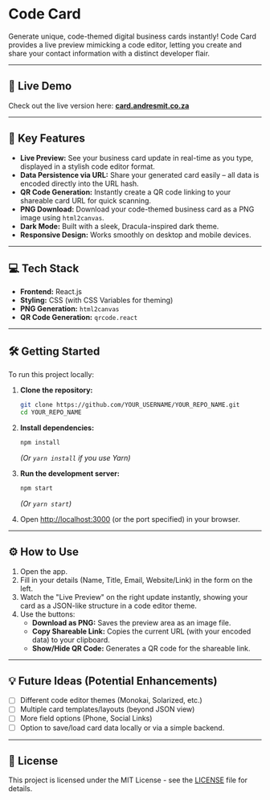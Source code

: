 # Code Card

Generate unique, code-themed digital business cards instantly! Code Card provides a live preview mimicking a code editor, letting you create and share your contact information with a distinct developer flair.

---

## 🚀 Live Demo

Check out the live version here: **[card.andresmit.co.za](https://card.andresmit.co.za)**

---

## 🎨 Key Features

*   **Live Preview:** See your business card update in real-time as you type, displayed in a stylish code editor format.
*   **Data Persistence via URL:** Share your generated card easily – all data is encoded directly into the URL hash.
*   **QR Code Generation:** Instantly create a QR code linking to your shareable card URL for quick scanning.
*   **PNG Download:** Download your code-themed business card as a PNG image using `html2canvas`.
*   **Dark Mode:** Built with a sleek, Dracula-inspired dark theme.
*   **Responsive Design:** Works smoothly on desktop and mobile devices.

---

## 💻 Tech Stack

*   **Frontend:** React.js
*   **Styling:** CSS (with CSS Variables for theming)
*   **PNG Generation:** `html2canvas`
*   **QR Code Generation:** `qrcode.react`

---

## 🛠️ Getting Started

To run this project locally:

1.  **Clone the repository:**
    ```bash
    git clone https://github.com/YOUR_USERNAME/YOUR_REPO_NAME.git
    cd YOUR_REPO_NAME
    ```

2.  **Install dependencies:**
    ```bash
    npm install
    ```
    *(Or `yarn install` if you use Yarn)*


3.  **Run the development server:**
    ```bash
    npm start
    ```
    *(Or `yarn start`)*


4.  Open [http://localhost:3000](http://localhost:3000) (or the port specified) in your browser.

---

## ⚙️ How to Use

1.  Open the app.
2.  Fill in your details (Name, Title, Email, Website/Link) in the form on the left.
3.  Watch the "Live Preview" on the right update instantly, showing your card as a JSON-like structure in a code editor theme.
4.  Use the buttons:
    *   **Download as PNG:** Saves the preview area as an image file.
    *   **Copy Shareable Link:** Copies the current URL (with your encoded data) to your clipboard.
    *   **Show/Hide QR Code:** Generates a QR code for the shareable link.

---

## 💡 Future Ideas (Potential Enhancements)

*   [ ] Different code editor themes (Monokai, Solarized, etc.)
*   [ ] Multiple card templates/layouts (beyond JSON view)
*   [ ] More field options (Phone, Social Links)
*   [ ] Option to save/load card data locally or via a simple backend.

---

## 📄 License

This project is licensed under the MIT License - see the [LICENSE](LICENSE) file for details.